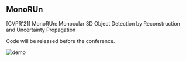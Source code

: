 ## MonoRUn

[CVPR'21] MonoRUn: Monocular 3D Object Detection by Reconstruction and Uncertainty Propagation

Code will be released before the conference.


![demo](demo/demo.gif)
